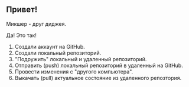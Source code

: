 ## Привет!

Микшер - друг диджея.

Да! Это так!

1. Создали аккаунт на GitHub.
2. Создали локальный репозиторий.
3. "Подружить" локальный и удаленный репозиторий.
4. Отправить (push) локальный репозиторий в удаленный на GitHub.
5. Провести изменения с "другого компьютера".
6. Выкачать (pull) актуальное состояние из удаленного репозтория.